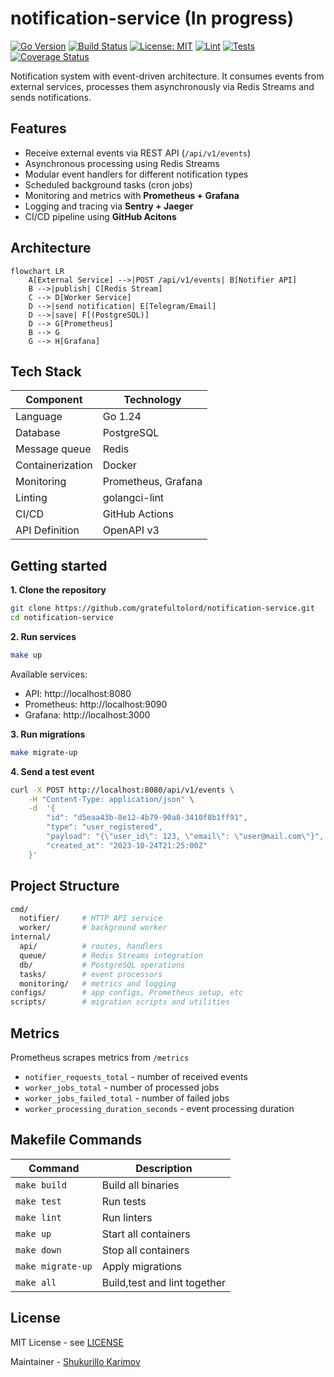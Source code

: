 # notification-service (In progress)
[![Go Version](https://img.shields.io/badge/Go-1.24-blue)](https://go.dev/)
[![Build Status](https://github.com/gratefultolord/notification-service/actions/workflows/ci.yml/badge.svg)](https://github.com/gratefultolord/notification-service/actions)
[![License: MIT](https://img.shields.io/badge/License-MIT-yellow.svg)](https://opensource.org/licenses/MIT)
[![Lint](https://github.com/gratefultolord/notification-service/actions/workflows/lint.yml/badge.svg)](https://github.com/gratefultolord/notification-service/actions)
[![Tests](https://github.com/gratefultolord/notification-service/actions/workflows/test.yml/badge.svg)](https://github.com/gratefultolord/notification-service/actions)
[![Coverage Status](https://img.shields.io/codecov/c/github/gratefultolord/notification-service?logo=codecov&label=coverage)](https://codecov.io/gh/gratefultolord/notification-service)

Notification system with event-driven architecture.
It consumes events from external services, processes them asynchronously via Redis Streams and sends notifications.

## Features
- Receive external events via REST API (`/api/v1/events`)
- Asynchronous processing using Redis Streams
- Modular event handlers for different notification types
- Scheduled background tasks (cron jobs)
- Monitoring and metrics with **Prometheus + Grafana**
- Logging and tracing via **Sentry + Jaeger**
- CI/CD pipeline using **GitHub Acitons**

## Architecture
```mermaid
flowchart LR
    A[External Service] -->|POST /api/v1/events| B[Notifier API]
    B -->|publish| C[Redis Stream]
    C --> D[Worker Service]
    D -->|send notification| E[Telegram/Email]
    D -->|save| F[(PostgreSQL)]
    D --> G[Prometheus]
    B --> G
    G --> H[Grafana]
```

## Tech Stack
|   Component      | Technology          |
|------------------|---------------------|
| Language         | Go 1.24             |
| Database         | PostgreSQL          |
| Message queue    | Redis               |
| Containerization | Docker              |
| Monitoring       | Prometheus, Grafana |
| Linting          | golangci-lint       |
| CI/CD            | GitHub Actions      |
| API Definition   | OpenAPI v3          |

## Getting started
**1. Clone the repository**
```bash
git clone https://github.com/gratefultolord/notification-service.git
cd notification-service
```

**2. Run services**
```bash
make up
```

Available services:
- API: http://localhost:8080
- Prometheus: http://localhost:9090
- Grafana: http://localhost:3000

**3. Run migrations**
```bash
make migrate-up
```

**4. Send a test event**
```bash
curl -X POST http://localhost:8080/api/v1/events \
    -H "Content-Type: application/json" \
    -d  '{
        "id": "d5eaa43b-8e12-4b79-90a8-3410f8b1ff91",
        "type": "user_registered",
        "payload": "{\"user_id\": 123, \"email\": \"user@mail.com\"}",
        "created_at": "2023-10-24T21:25:00Z"
    }'
```

## Project Structure
```bash
cmd/
  notifier/     # HTTP API service
  worker/       # background worker
internal/
  api/          # routes, handlers
  queue/        # Redis Streams integration
  db/           # PostgreSQL operations
  tasks/        # event processors
  monitoring/   # metrics and logging
configs/        # app configs, Prometheus setup, etc
scripts/        # migration scripts and utilities
```

## Metrics
Prometheus scrapes metrics from `/metrics`
- `notifier_requests_total` - number of received events
- `worker_jobs_total` - number of processed jobs
- `worker_jobs_failed_total` - number of failed jobs
- `worker_processing_duration_seconds` - event processing duration

## Makefile Commands
|   Command         | Description                  |
|-------------------|------------------------------|
| `make build`      | Build all binaries           |
| `make test`       | Run tests                    |
| `make lint`       | Run linters                  |
| `make up`         | Start all containers         |
| `make down`       | Stop all containers          |
| `make migrate-up` | Apply migrations             |
| `make all`        | Build,test and lint together |

## License
MIT License - see [LICENSE](https://github.com/gratefultolord/notification-service/blob/main/LICENSE)

Maintainer - [Shukurillo Karimov](https://github.com/gratefultolord)